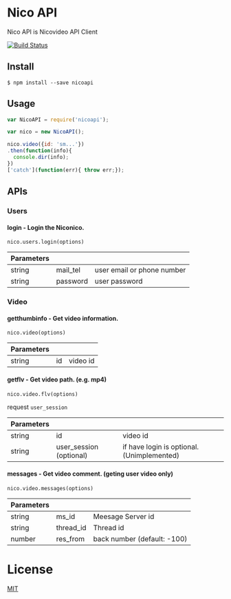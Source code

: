 
# Nico API

Nico API is Nicovideo API Client

[![Build Status](https://travis-ci.org/k2wanko/nicoapi.svg)](https://travis-ci.org/k2wanko/nicoapi)

## Install

```
$ npm install --save nicoapi
```

## Usage

```js
var NicoAPI = require('nicoapi');

var nico = new NicoAPI();

nico.video({id: 'sm...'})
.then(function(info){
  console.dir(info);
})
['catch'](function(err){ throw err;});

```

## APIs

### Users

#### login - Login the Niconico.

`nico.users.login(options)`

|Parameters                     |||
|:-----------|:---------|:--------|
| string     | mail_tel | user email or phone number|
| string     | password | user password|

### Video

#### getthumbinfo - Get video information.

`nico.video(options)`

|Parameters               |||
|:-----------|:---|:--------|
| string     | id | video id|

#### getflv - Get video path. (e.g. mp4)

`nico.video.flv(options)`

request `user_session`

|Parameters                                   |||
|:-----------|:-----------------------|:--------|
| string     | id                     | video id|
| string     | user\_session (optional)| if have login is optional. (Unimplemented) |

#### messages - Get video comment. (geting user video only)

`nico.video.messages(options)`

|Parameters                      |||
|:-----------|:----------|:--------|
| string     | ms\_id     | Meesage Server id|
| string     | thread\_id | Thread id|
| number     | res\_from  | back number (default: -100) |


# License

[MIT](http://k2wanko.mit-license.org/)
